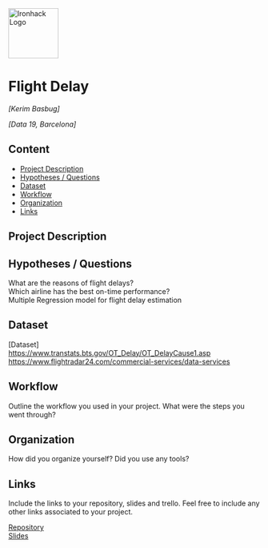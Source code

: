 <img src="https://bit.ly/2VnXWr2" alt="Ironhack Logo" width="100"/>

# Flight Delay
*[Kerim Basbug]*

*[Data 19, Barcelona]*

## Content
- [Project Description](#project-description)
- [Hypotheses / Questions](#hypotheses-/-questions)
- [Dataset](#dataset)
- [Workflow](#workflow)
- [Organization](#organization)
- [Links](#links)

<a name="project-description"></a>

## Project Description


<a name="hypotheses-/-questions"></a>

## Hypotheses / Questions
What are the reasons of flight delays?  
Which airline has the best on-time performance?  
Multiple Regression model for flight delay estimation

<a name="dataset"></a>

## Dataset
[Dataset]  
https://www.transtats.bts.gov/OT_Delay/OT_DelayCause1.asp  
https://www.flightradar24.com/commercial-services/data-services

<a name="workflow"></a>

## Workflow
Outline the workflow you used in your project. What were the steps you went through?

<a name="organization"></a>

## Organization
How did you organize yourself? Did you use any tools?

<a name="links"></a>

## Links
Include the links to your repository, slides and trello. Feel free to include any other links associated to your project. 

[Repository](https://github.com/)  
[Slides](https://docs.google.com/presentation/d/1VYexRCLNtq7m7gxL49oQpB1Yp2MC21qzSu3rygx3YCU/edit?usp=sharing)  
